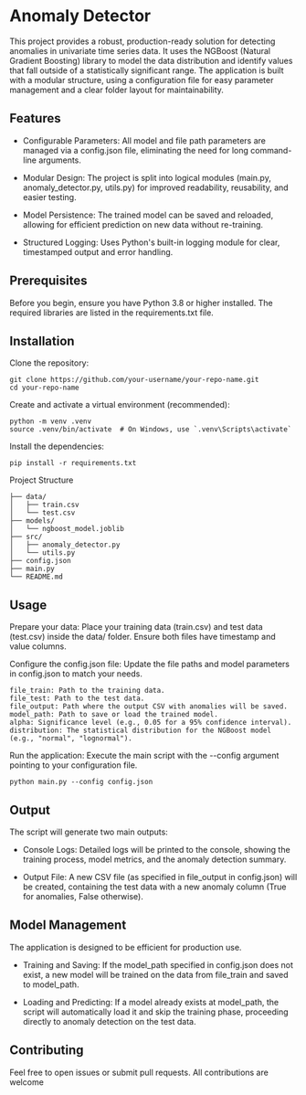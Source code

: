 # Anomaly Detector

This project provides a robust, production-ready solution for detecting anomalies in univariate time series data. It uses the NGBoost (Natural Gradient Boosting) library to model the data distribution and identify values that fall outside of a statistically significant range. The application is built with a modular structure, using a configuration file for easy parameter management and a clear folder layout for maintainability.

## Features

- Configurable Parameters: All model and file path parameters are managed via a config.json file, eliminating the need for long command-line arguments.

- Modular Design: The project is split into logical modules (main.py, anomaly_detector.py, utils.py) for improved readability, reusability, and easier testing.

- Model Persistence: The trained model can be saved and reloaded, allowing for efficient prediction on new data without re-training.

- Structured Logging: Uses Python's built-in logging module for clear, timestamped output and error handling.

## Prerequisites

Before you begin, ensure you have Python 3.8 or higher installed. The required libraries are listed in the requirements.txt file.

## Installation

Clone the repository:

```
git clone https://github.com/your-username/your-repo-name.git
cd your-repo-name
```

Create and activate a virtual environment (recommended):

    python -m venv .venv
    source .venv/bin/activate  # On Windows, use `.venv\Scripts\activate`

Install the dependencies:

    pip install -r requirements.txt

Project Structure

    ├── data/
    │   ├── train.csv
    │   └── test.csv
    ├── models/
    │   └── ngboost_model.joblib
    ├── src/
    │   ├── anomaly_detector.py
    │   └── utils.py
    ├── config.json
    ├── main.py
    └── README.md

## Usage

Prepare your data: Place your training data (train.csv) and test data (test.csv) inside the data/ folder. Ensure both files have timestamp and value columns.

Configure the config.json file: Update the file paths and model parameters in config.json to match your needs.

    file_train: Path to the training data.
    file_test: Path to the test data.
    file_output: Path where the output CSV with anomalies will be saved.
    model_path: Path to save or load the trained model.
    alpha: Significance level (e.g., 0.05 for a 95% confidence interval).
    distribution: The statistical distribution for the NGBoost model (e.g., "normal", "lognormal").

Run the application: Execute the main script with the --config argument pointing to your configuration file.

```
python main.py --config config.json
```

## Output

The script will generate two main outputs:

- Console Logs: Detailed logs will be printed to the console, showing the training process, model metrics, and the anomaly detection summary.

- Output File: A new CSV file (as specified in file_output in config.json) will be created, containing the test data with a new anomaly column (True for anomalies, False otherwise).

## Model Management

The application is designed to be efficient for production use.

- Training and Saving: If the model_path specified in config.json does not exist, a new model will be trained on the data from file_train and saved to model_path.

- Loading and Predicting: If a model already exists at model_path, the script will automatically load it and skip the training phase, proceeding directly to anomaly detection on the test data.

## Contributing

Feel free to open issues or submit pull requests. All contributions are welcome
